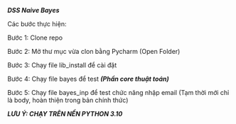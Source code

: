 **_DSS Naive Bayes_** 


Các bước thực hiện:

Bước 1: Clone repo

Bước 2: Mở thư mục vừa clon bằng Pycharm (Open Folder)

Bước 3: Chạy file lib_install để cài đặt

Bước 4: Chạy file bayes để test **_(Phần core thuật toán)_**

Bước 5: Chạy file bayes_inp để test chức năng nhập email (Tạm thời mới chỉ là body, hoàn thiện trong bản chính thức)

**_LƯU Ý: CHẠY TRÊN NỀN PYTHON 3.10_**